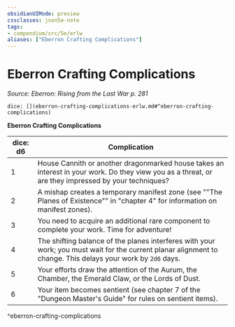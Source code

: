 ```yaml
---
obsidianUIMode: preview
cssclasses: json5e-note
tags:
- compendium/src/5e/erlw
aliases: ["Eberron Crafting Complications"]
---
```

# Eberron Crafting Complications
*Source: Eberron: Rising from the Last War p. 281* 

`dice: [](eberron-crafting-complications-erlw.md#^eberron-crafting-complications)`

**Eberron Crafting Complications**

| dice: d6 | Complication |
|----------|--------------|
| 1 | House Cannith or another dragonmarked house takes an interest in your work. Do they view you as a threat, or are they impressed by your techniques? |
| 2 | A mishap creates a temporary manifest zone (see ""The Planes of Existence"" in "chapter 4" for information on manifest zones). |
| 3 | You need to acquire an additional rare component to complete your work. Time for adventure! |
| 4 | The shifting balance of the planes interferes with your work; you must wait for the current planar alignment to change. This delays your work by `2d6` days. |
| 5 | Your efforts draw the attention of the Aurum, the Chamber, the Emerald Claw, or the Lords of Dust. |
| 6 | Your item becomes sentient (see chapter 7 of the "Dungeon Master's Guide" for rules on sentient items). |
^eberron-crafting-complications